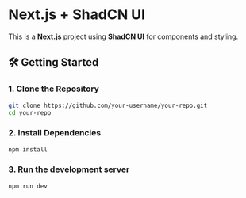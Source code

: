 # Next.js + ShadCN UI

This is a **Next.js** project using **ShadCN UI** for components and styling.

## 🛠 Getting Started

### 1. Clone the Repository

```sh
git clone https://github.com/your-username/your-repo.git
cd your-repo
```

### 2. Install Dependencies

```sh
npm install
```

### 3. Run the development server

```sh
npm run dev
```
